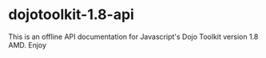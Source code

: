 # dojotoolkit-1.8-api
This is an offline API documentation for Javascript's Dojo Toolkit  version 1.8 AMD. Enjoy
